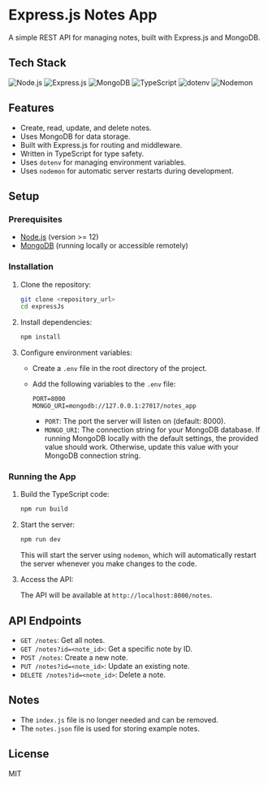 # Express.js Notes App

A simple REST API for managing notes, built with Express.js and MongoDB.

## Tech Stack

![Node.js](https://img.shields.io/badge/Node.js-339933?style=for-the-badge&logo=node.js&logoColor=white)
![Express.js](https://img.shields.io/badge/Express.js-000000?style=for-the-badge&logo=express&logoColor=white)
![MongoDB](https://img.shields.io/badge/MongoDB-47A248?style=for-the-badge&logo=mongodb&logoColor=white)
![TypeScript](https://img.shields.io/badge/TypeScript-3178C6?style=for-the-badge&logo=typescript&logoColor=white)
![dotenv](https://img.shields.io/badge/dotenv-000000?style=for-the-badge&logo=dotenv&logoColor=white)
![Nodemon](https://img.shields.io/badge/Nodemon-76D04B?style=for-the-badge&logo=nodemon&logoColor=white)

## Features

- Create, read, update, and delete notes.
- Uses MongoDB for data storage.
- Built with Express.js for routing and middleware.
- Written in TypeScript for type safety.
- Uses `dotenv` for managing environment variables.
- Uses `nodemon` for automatic server restarts during development.

## Setup

### Prerequisites

- [Node.js](https://nodejs.org/) (version >= 12)
- [MongoDB](https://www.mongodb.com/) (running locally or accessible remotely)

### Installation

1.  Clone the repository:

    ```bash
    git clone <repository_url>
    cd expressJs
    ```

2.  Install dependencies:

    ```bash
    npm install
    ```

3.  Configure environment variables:

    - Create a `.env` file in the root directory of the project.
    - Add the following variables to the `.env` file:

      ```
      PORT=8000
      MONGO_URI=mongodb://127.0.0.1:27017/notes_app
      ```

      - `PORT`: The port the server will listen on (default: 8000).
      - `MONGO_URI`: The connection string for your MongoDB database. If running MongoDB locally with the default settings, the provided value should work. Otherwise, update this value with your MongoDB connection string.

### Running the App

1.  Build the TypeScript code:

    ```bash
    npm run build
    ```

2.  Start the server:

    ```bash
    npm run dev
    ```

    This will start the server using `nodemon`, which will automatically restart the server whenever you make changes to the code.

3.  Access the API:

    The API will be available at `http://localhost:8000/notes`.

## API Endpoints

- `GET /notes`: Get all notes.
- `GET /notes?id=<note_id>`: Get a specific note by ID.
- `POST /notes`: Create a new note.
- `PUT /notes?id=<note_id>`: Update an existing note.
- `DELETE /notes?id=<note_id>`: Delete a note.

## Notes

- The `index.js` file is no longer needed and can be removed.
- The `notes.json` file is used for storing example notes.

## License

MIT
